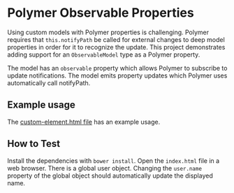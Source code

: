 # Polymer Observable Properties
Using custom models with Polymer properties is challenging. Polymer requires that `this.notifyPath` be
called for external changes to deep model properties in order for it to recognize the update. This project
demonstrates adding support for an `ObservableModel` type as a Polymer property.

The model has an `observable` property which allows Polymer to subscribe to update notifications. The model
emits property updates which Polymer uses automatically call notifyPath.

## Example usage
The [custom-element.html file](custom-element.html) has an example usage.

## How to Test
Install the dependencies with `bower install`. Open the `index.html` file in a web browser. There is a global
user object. Changing the `user.name` property of the global object should automatically update the displayed
name.
